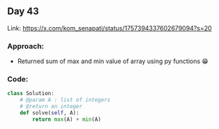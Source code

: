 ## Day 43

Link: https://x.com/kom_senapati/status/1757394337602679094?s=20

### Approach:

- Returned sum of max and min value of array using py functions 😁

### Code:

```py
class Solution:
    # @param A : list of integers
    # @return an integer
    def solve(self, A):
        return max(A) + min(A)
```

